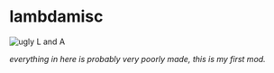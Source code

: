 # lambdamisc
![ugly L and A](Ramiels/lambdamisc/lambdamisc.png)

_everything in here is probably very poorly made, this is my first mod._

